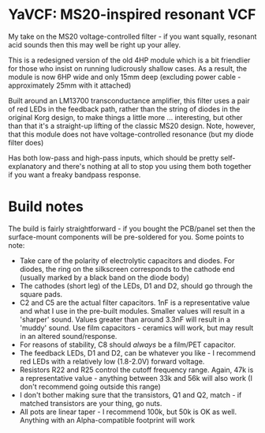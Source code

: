 # YaVCF: MS20-inspired resonant VCF

My take on the MS20 voltage-controlled filter - if you want squally, resonant acid sounds then this may well be right up your alley.

This is a redesigned version of the old 4HP module which is a bit friendlier for those who insist on running ludicrously shallow cases. 
As a result, the module is now 6HP wide and only 15mm deep (excluding power cable - approximately 25mm with it attached)

Built around an LM13700 transconductance amplifier, this filter uses a pair of red LEDs in the feedback path, rather than the string of diodes 
in the original Korg design, to make things a little more ... interesting, but other than that it's a straight-up lifting of the classic MS20 design.
Note, however, that this module does not have voltage-controlled resonance (but my diode filter does)

Has both low-pass and high-pass inputs, which should be pretty self-explanatory and there's nothing at all to stop you using them both together if 
you want a freaky bandpass response.

# Build notes

The build is fairly straightforward - if you bought the PCB/panel set then the surface-mount components will be pre-soldered for you.
Some points to note:

- Take care of the polarity of electrolytic capacitors and diodes. For diodes, the ring on the silkscreen corresponds to the cathode end (usually marked by a black band on the diode body)
- The cathodes (short leg) of the LEDs, D1 and D2, should go through the square pads.
- C2 and C5 are the actual filter capacitors. 1nF is a representative value and what I use in the pre-built modules. Smaller values will result in a 'sharper' sound. Values greater than around 3.3nF will result in a 'muddy' sound. Use film capacitors - ceramics will work, but may result in an altered sound/response.
- For reasons of stability, C8 should _always_ be a film/PET capacitor.
- The feedback LEDs, D1 and D2, can be whatever you like - I recommend red LEDs with a relatively low (1.8-2.0V) forward voltage.
- Resistors R22 and R25 control the cutoff frequency range. Again, 47k is a representative value - anything between 33k and 56k will also work (I don't recommend going outside this range)
- I don't bother making sure that the transistors, Q1 and Q2, match - if matched transistors are your thing, go nuts.
- All pots are linear taper - I recommend 100k, but 50k is OK as well. Anything with an Alpha-compatible footprint will work 
